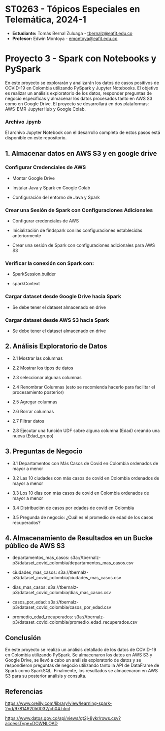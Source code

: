 # ST0263 - Tópicos Especiales en Telemática, 2024-1

* **Estudiante:** Tomás Bernal Zuluaga - tbernalz@eafit.edu.co
* **Profesor:** Edwin Montoya - emontoya@eafit.edu.co

# Proyecto 3 - Spark con Notebooks y PySpark

En este proyecto se explorarán y analizarán los datos de casos positivos de COVID-19 en Colombia utilizando PySpark y Jupyter Notebooks. El objetivo es realizar un análisis exploratorio de los datos, responder preguntas de negocio específicas y almacenar los datos procesados tanto en AWS S3 como en Google Drive. El proyecto se desarrollará en dos plataformas: AWS-EMR-JupyterHub y Google Colab.


### Archivo .ipynb
El archivo Jupyter Notebook con el desarrollo completo de estos pasos está disponible en este repositorio.


## 1. Almacenar datos en AWS S3 y en google drive

### Configurar Credenciales de AWS
* Montar Google Drive

* Instalar Java y Spark en Google Colab

* Configuración del entorno de Java y Spark

### Crear una Sesión de Spark con Configuraciones Adicionales
* Configurar credenciales de AWS

* Inicialización de findspark con las configuraciones establecidas anteriormente

* Crear una sesión de Spark con configuraciones adicionales para AWS S3

### Verificar la conexión con Spark con:

* SparkSession.builder

* sparkContext

### Cargar dataset desde Google Drive hacia Spark

* Se debe tener el dataset almacenado en drive

### Cargar dataset desde AWS S3 hacia Spark

* Se debe tener el dataset almacenado en drive


## 2. Análisis Exploratorio de Datos

* 2.1 Mostrar las columnas

* 2.2 Mostrar los tipos de datos

* 2.3 seleccionar algunas columnas

* 2.4 Renombrar Columnas (esto se recomienda hacerlo para facilitar el procesamiento posterior)

* 2.5 Agregar columnas

* 2.6 Borrar columnas

* 2.7 Filtrar datos

* 2.8 Ejecutar una función UDF sobre alguna columna (Edad) creando una nueva (Edad_grupo)


## 3. Preguntas de Negocio

* 3.1 Departamentos con Más Casos de Covid en Colombia ordenados de mayor a menor

* 3.2 Las 10 ciudades con más casos de covid en Colombia ordenados de mayor a menor

* 3.3 Los 10 días con más casos de covid en Colombia ordenados de mayor a menor

* 3.4 Distribución de casos por edades de covid en Colombia

* 3.5 Pregunda de negocio: ¿Cuál es el promedio de edad de los casos recuperados?


## 4. Almacenamiento de Resultados en un Bucke público de AWS S3

* departamentos_mas_casos: s3a://tbernalz-p3/dataset_covid_colombia/departamentos_mas_casos.csv

* ciudades_mas_casos: s3a://tbernalz-p3/dataset_covid_colombia/ciudades_mas_casos.csv

* dias_mas_casos: s3a://tbernalz-p3/dataset_covid_colombia/dias_mas_casos.csv

* casos_por_edad: s3a://tbernalz-p3/dataset_covid_colombia/casos_por_edad.csv

* promedio_edad_recuperados: s3a://tbernalz-p3/dataset_covid_colombia/promedio_edad_recuperados.csv


## Conclusión

En este proyecto se realizó un análisis detallado de los datos de COVID-19 en Colombia utilizando PySpark. Se almacenaron los datos en AWS S3 y Google Drive, se llevó a cabo un análisis exploratorio de datos y se respondieron preguntas de negocio utilizando tanto la API de DataFrame de Spark como SparkSQL. Finalmente, los resultados se almacenaron en AWS S3 para su posterior análisis y consulta.


## Referencias

https://www.oreilly.com/library/view/learning-spark-2nd/9781492050032/ch04.html

https://www.datos.gov.co/api/views/gt2j-8ykr/rows.csv?accessType=DOWNLOAD